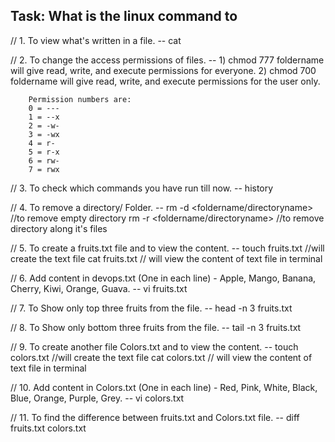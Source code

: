 ## Task: What is the linux command to

// 1. To view what's written in a file.
-- cat <filename>

// 2. To change the access permissions of files.
-- 1) chmod 777 foldername will give read, write, and execute permissions for everyone. 2) chmod 700 foldername will give read, write, and execute permissions for the user only.

        Permission numbers are:
        0 = ---
        1 = --x
        2 = -w-
        3 = -wx
        4 = r-
        5 = r-x
        6 = rw-
        7 = rwx

// 3. To check which commands you have run till now.
-- history

// 4. To remove a directory/ Folder.
-- rm -d <foldername/directoryname> //to remove empty directory
rm -r <foldername/directoryname> //to remove directory along it's files

// 5. To create a fruits.txt file and to view the content.
-- touch fruits.txt //will create the text file
cat fruits.txt // will view the content of text file in terminal

// 6. Add content in devops.txt (One in each line) - Apple, Mango, Banana, Cherry, Kiwi, Orange, Guava.
-- vi fruits.txt

// 7. To Show only top three fruits from the file.
-- head -n 3 fruits.txt

// 8. To Show only bottom three fruits from the file.
-- tail -n 3 fruits.txt

// 9. To create another file Colors.txt and to view the content.
-- touch colors.txt //will create the text file
cat colors.txt // will view the content of text file in terminal

// 10. Add content in Colors.txt (One in each line) - Red, Pink, White, Black, Blue, Orange, Purple, Grey.
-- vi colors.txt

// 11. To find the difference between fruits.txt and Colors.txt file.
-- diff fruits.txt colors.txt
